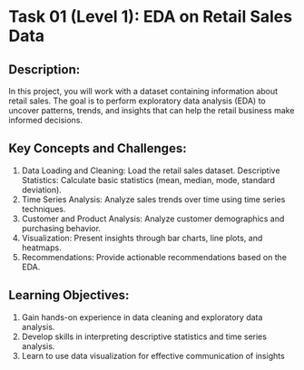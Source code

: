 # Task 01 (Level 1): EDA on Retail Sales Data

## Description: 
In this project, you will work with a dataset containing information about retail sales. The goal is to perform exploratory data analysis (EDA) to uncover patterns, trends, and insights that can help the retail business make informed decisions.

## Key Concepts and Challenges:
1. Data Loading and Cleaning: Load the retail sales dataset. Descriptive Statistics: Calculate basic statistics (mean, median, mode, standard deviation).
2. Time Series Analysis: Analyze sales trends over time using time series techniques. 
3. Customer and Product Analysis: Analyze customer demographics and purchasing behavior. 
4. Visualization: Present insights through bar charts, line plots, and heatmaps. 
5. Recommendations: Provide actionable recommendations based on the EDA. 

## Learning Objectives: 
1. Gain hands-on experience in data cleaning and exploratory data analysis.
2. Develop skills in interpreting descriptive statistics and time series analysis. 
3. Learn to use data visualization for effective communication of insights
